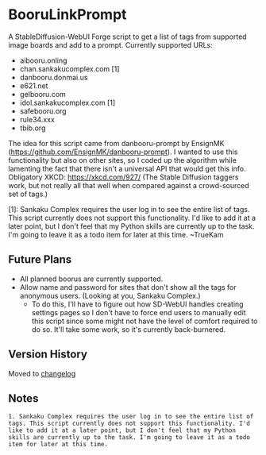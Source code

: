 # BooruLinkPrompt
A StableDiffusion-WebUI Forge script to get a list of tags from supported image boards and add to a prompt.
Currently supported URLs:
- aibooru.onling
- chan.sankakucomplex.com [1]
- danbooru.donmai.us
- e621.net
- gelbooru.com
- idol.sankakucomplex.com [1]
- safebooru.org
- rule34.xxx
- tbib.org

The idea for this script came from danbooru-prompt by EnsignMK (https://github.com/EnsignMK/danbooru-prompt). I wanted to use this functionality but also on other sites, so I coded up the algorithm while lamenting the fact that there isn't a universal API that would get this info. Obligatory XKCD: https://xkcd.com/927/ (The Stable Diffusion taggers work, but not really all that well when compared against a crowd-sourced set of tags.)

[1]: Sankaku Complex requires the user log in to see the entire list of tags. This script currently does not support this functionality. I'd like to add it at a later point, but I don't feel that my Python skills are currently up to the task. I'm going to leave it as a todo item for later at this time. ~TrueKam

## Future Plans
- All planned boorus are currently supported.
- Allow name and password for sites that don't show all the tags for anonymous users. (Looking at you, Sankaku Complex.)
    - To do this, I'll have to figure out how SD-WebUI handles creating settings pages so I don't have to force end users to manually edit this script since some might not have the level of comfort required to do so. It'll take some work, so it's currently back-burnered.

## Version History
Moved to [changelog](/docs/CHANGELOG.md)

## Notes
    1. Sankaku Complex requires the user log in to see the entire list of tags. This script currently does not support this functionality. I'd like to add it at a later point, but I don't feel that my Python skills are currently up to the task. I'm going to leave it as a todo item for later at this time.